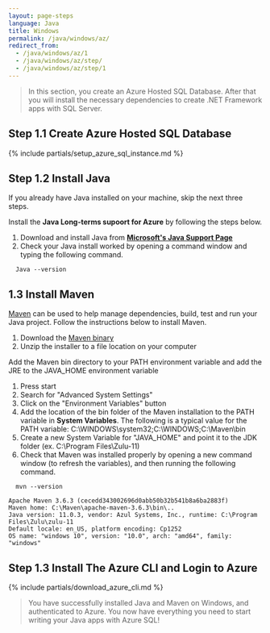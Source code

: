 ```yaml
---
layout: page-steps
language: Java
title: Windows 
permalink: /java/windows/az/
redirect_from:
  - /java/windows/az/1
  - /java/windows/az/step/
  - /java/windows/az/step/1
---
```


> In this section, you create an Azure Hosted SQL Database. After that you will install the necessary dependencies to create .NET Framework apps with SQL Server. 

## Step 1.1 Create Azure Hosted SQL Database

{% include partials/setup_azure_sql_instance.md %}

## Step 1.2 Install Java

If you already have Java installed on your machine, skip the next three steps.

Install the **Java Long-terms supoort for Azure** by following the steps below.

1. Download and install Java from [**Microsoft's Java Support Page**](https://docs.microsoft.com/en-us/java/azure/jdk/java-jdk-install?view=azure-java-stable)
2.  Check your Java install worked by opening a command window and typing the following command.

```terminal
  Java --version
```

## 1.3 Install Maven

[Maven](https://maven.apache.org/) can be used to help manage dependencies, build, test and run your Java project. Follow the instructions below to install Maven.

1. Download the [Maven binary](https://downloads.apache.org/maven/maven-3/3.6.3/binaries/apache-maven-3.6.3-bin.zip)
2. Unzip the installer to a file location on your computer

Add the Maven bin directory to your PATH environment variable and add the JRE to the JAVA_HOME environment variable

1. Press start 
2. Search for "Advanced System Settings" 
3. Click on the "Environment Variables" button 
4. Add the location of the bin folder of the Maven installation to the PATH variable in **System Variables**. The following is a typical value for the PATH variable: C:\WINDOWS\system32;C:\WINDOWS;C:\Maven\bin
5. Create a new System Variable for "JAVA_HOME" and point it to the JDK folder (ex. C:\Program Files\Zulu-11)
6. Check that Maven was installed properly by opening a new command window (to refresh the variables), and then running the following command.

```terminal
  mvn --version
```

```results
Apache Maven 3.6.3 (cecedd343002696d0abb50b32b541b8a6ba2883f)
Maven home: C:\Maven\apache-maven-3.6.3\bin\..
Java version: 11.0.3, vendor: Azul Systems, Inc., runtime: C:\Program Files\Zulu\zulu-11
Default locale: en_US, platform encoding: Cp1252
OS name: "windows 10", version: "10.0", arch: "amd64", family: "windows"
```

## Step 1.3 Install The Azure CLI and Login to Azure

{% include partials/download_azure_cli.md %}


> You have successfully installed Java and Maven on Windows, and authenticated to Azure. You now have everything you need to start writing your Java apps with Azure SQL!
